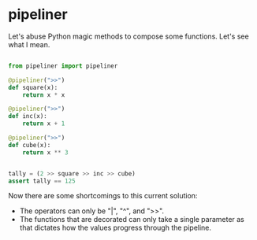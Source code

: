 # pipeliner


Let's abuse Python magic methods to compose some functions. Let's see what I mean.

```python

from pipeliner import pipeliner

@pipeliner(">>")
def square(x):
    return x * x

@pipeliner(">>")
def inc(x):
    return x + 1

@pipeliner(">>")
def cube(x):
    return x ** 3


tally = (2 >> square >> inc >> cube)
assert tally == 125
```

Now there are some shortcomings to this current solution:
- The operators can only be "|", "^", and ">>".
- The functions that are decorated can only take a single parameter as that dictates how the values progress through the pipeline.
